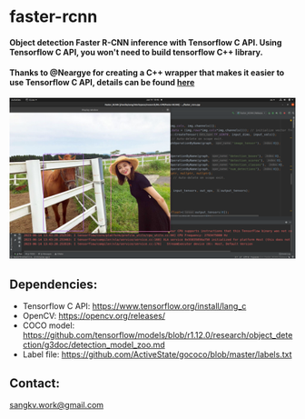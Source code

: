 # faster-rcnn
#### Object detection Faster R-CNN inference with Tensorflow C API. Using Tensorflow C API, you won't need to build tensorflow C++ library.

#### Thanks to @Neargye for creating a C++ wrapper that makes it easier to use Tensorflow C API, details can be found <a href="https://github.com/Neargye/hello_tf_c_api">here</a>


![alt text](data/cap.png)

## Dependencies:

* Tensorflow C API: https://www.tensorflow.org/install/lang_c
* OpenCV: https://opencv.org/releases/
* COCO model: https://github.com/tensorflow/models/blob/r1.12.0/research/object_detection/g3doc/detection_model_zoo.md
* Label file: https://github.com/ActiveState/gococo/blob/master/labels.txt

## Contact:

sangkv.work@gmail.com
